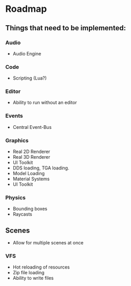 # Roadmap

## Things that need to be implemented:

### Audio
- Audio Engine

### Code 
- Scripting (Lua?)

### Editor
- Ability to run without an editor

### Events
- Central Event-Bus

### Graphics
- Real 2D Renderer
- Real 3D Renderer
- UI Toolkit
- DDS loading, TGA loading.
- Model Loading
- Material Systems
- UI Toolkit
### Physics
- Bounding boxes
- Raycasts

## Scenes
- Allow for multiple scenes at once

### VFS
- Hot reloading of resources
- Zip file loading
- Ability to write files
